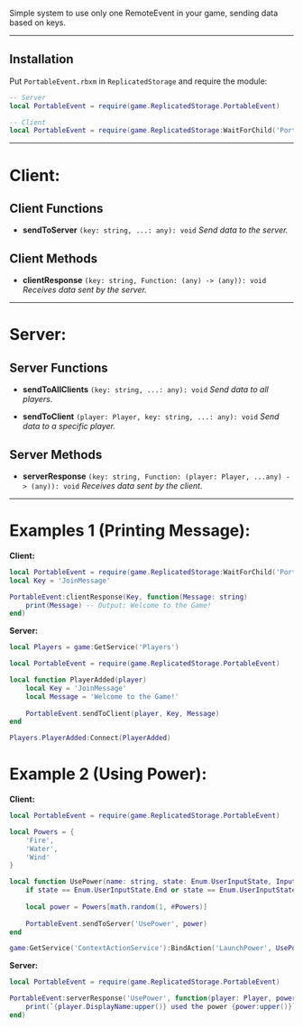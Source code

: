 Simple system to use only one RemoteEvent in your game, sending data based on keys.

---
## Installation

Put `PortableEvent.rbxm` in `ReplicatedStorage` and require the module:

```lua
-- Server
local PortableEvent = require(game.ReplicatedStorage.PortableEvent)

-- Client
local PortableEvent = require(game.ReplicatedStorage:WaitForChild('PortableEvent'))
```

---
# Client:
## Client Functions

- **sendToServer** `(key: string, ...: any): void`
*Send data to the server.*

## Client Methods

- **clientResponse** `(key: string, Function: (any) -> (any)): void`
*Receives data sent by the server.*

---
# Server:

## Server Functions

- **sendToAllClients** `(key: string, ...: any): void`
*Send data to all players.*

- **sendToClient** `(player: Player, key: string, ...: any): void`
*Send data to a specific player.*

## Server Methods

- **serverResponse** `(key: string, Function: (player: Player, ...any) -> (any)): void`
*Receives data sent by the client.*

---
# Examples 1 (Printing Message):

**Client:**
```lua
local PortableEvent = require(game.ReplicatedStorage:WaitForChild('PortableEvent'))
local Key = 'JoinMessage'

PortableEvent:clientResponse(Key, function(Message: string)
	print(Message) -- Output: Welcome to the Game!
end)
```

**Server:**
```lua
local Players = game:GetService('Players')

local PortableEvent = require(game.ReplicatedStorage.PortableEvent)

local function PlayerAdded(player)
	local Key = 'JoinMessage'
	local Message = 'Welcome to the Game!'
	
	PortableEvent.sendToClient(player, Key, Message)
end

Players.PlayerAdded:Connect(PlayerAdded)
```

# Example 2 (Using Power):

**Client:**
```lua
local PortableEvent = require(game.ReplicatedStorage.PortableEvent)

local Powers = {
	'Fire',
	'Water',
	'Wind'
}

local function UsePower(name: string, state: Enum.UserInputState, Input: InputObject)
	if state == Enum.UserInputState.End or state == Enum.UserInputState.Cancel then return end
	
	local power = Powers[math.random(1, #Powers)]
	
	PortableEvent.sendToServer('UsePower', power)
end

game:GetService('ContextActionService'):BindAction('LaunchPower', UsePower, false, Enum.KeyCode.E)
```

**Server:**
```lua
local PortableEvent = require(game.ReplicatedStorage.PortableEvent)

PortableEvent:serverResponse('UsePower', function(player: Player, power: string)
	print(`{player.DisplayName:upper()} used the power {power:upper()}`)
end)
```
